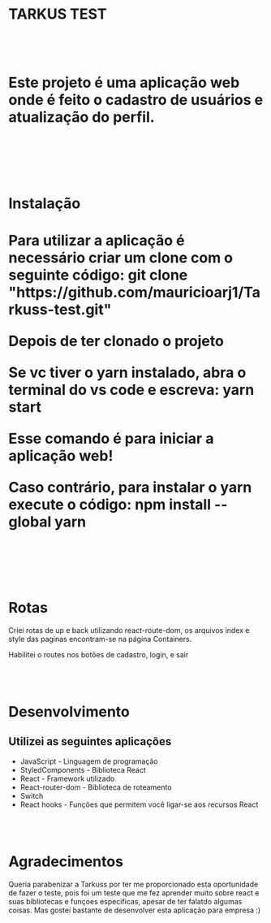 <h1> TARKUS TEST <H1>
<br>
<p> Este projeto é uma aplicação web onde é feito o cadastro de usuários e atualização do perfil.</p>
<br>
<br>
<h1>Instalação<h1>
<p>
Para utilizar a aplicação é necessário criar um clone com o seguinte código:
git clone "https://github.com/mauricioarj1/Tarkuss-test.git"

Depois de ter clonado o projeto<p>

Se vc tiver o yarn instalado, abra o terminal do vs code e escreva:
yarn start

Esse comando é para iniciar a aplicação web!<p>

Caso contrário, para instalar o yarn execute o código:
npm install --global yarn
</p>
<br>
<br>
<h1>Rotas</h1>
<p>
Criei rotas de up e back utilizando react-route-dom, os arquivos index e style das paginas encontram-se na página Containers.
</p>
<p>Habilitei o routes nos botões de cadastro, login, e sair</p>
<br>
<br>
<h1>Desenvolvimento</h1>
<h2>Utilizei as seguintes aplicações</h2>
<ul>
    <li>JavaScript - Linguagem de programação</li>
    <li>StyledComponents - Biblioteca React</li>
    <li>React - Framework utilizado</li>
    <li>React-router-dom - Biblioteca de roteamento </li>
    <li>Switch</li>
    <li>React hooks - Funções que permitem você ligar-se aos recursos React</li>
</ul>
<br>
<br>
<h1>Agradecimentos</h1>
<p> Queria parabenizar a Tarkuss por ter me proporcionado esta oportunidade de fazer o teste, pois foi um teste que me fez aprender muito sobre react e suas bibliotecas e funçoes especificas, apesar de ter falatdo algumas coisas. Mas gostei bastante de desenvolver esta aplicação para empresa :)</p>
